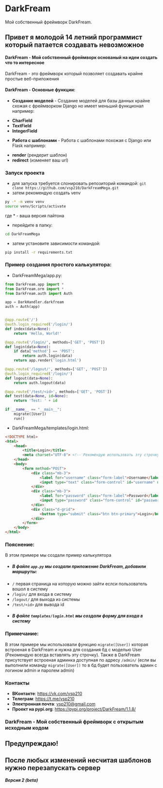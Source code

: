 # DarkFream
Мой собственный фреймворк DarkFream.

## Привет я молодой 14 летний программист который патается создавать невозможное


#### DarkFream - Мой собственный фреймворк основаный на идеи создать что то интересное
DarkFream - это фреймворк который позволяет создавать крайне простые веб-приложения


#### DarkFream - Основные функции:
+ **Создание моделей** - Создание моделей для базы данных крайне схожая с фреймворком Django но имеет меньший функционал например:
- **CharField**
- **TextField**
- **IntegerField**

+ **Работа с шаблонами** - Работа с шаблонами похожая с Django или Flask например:
- **render** (рендерит шаблон)
- **redirect** (изменяет ваш url)

### Запуск проекта

- для запуска требуется слонировать репозиторий командой:
```git clone https://github.com/vsp210/DarkFreamMega.git```
- затем рекомендую создать venv
~~~bash
py -* -m venv venv
source venv/Scripts/activate
~~~
где * - ваша версия пайтона
- перейдите в папку:
~~~bash
cd DarkFreamMega
~~~
- затем установите зависимости командой:
~~~bash
pip install -r requirements.txt
~~~


### Пример создания простого калькулятора:

- DarkFreamMega/app.py:
~~~python
from DarkFream.app import *
from DarkFream.orm import *
from DarkFream.auth import Auth

app = DarkHandler.darkfream
auth = Auth(app)


@app.route('/')
@auth.login_required('/login/')
def index(data=None):
    return 'Hello, World!'

@app.route('/login/', methods=['GET', 'POST'])
def login(data=None):
    if data['method'] == 'POST':
        return auth.login(data)
    return app.render('login.html')

@app.route('/logout/', methods=['GET', 'POST'])
@auth.login_required('/login/')
def logout(data=None):
    return auth.logout(data)

@app.route('/test/<id>', methods=['GET', 'POST'])
def test(data=None, id=None):
    return 'Test: ' + id

if __name__ == "__main__":
    migrate([User])
    run()
~~~

- DarkFreamMega/templates/login.html:
~~~html
<!DOCTYPE html>
<html>
    <head>
        <title>Login</title>
        <meta charset="UTF-8"> <!-- Рекомендую использовать эту строчку для избежания ошибки кодировки -->
    </head>
    <body>
        <form method="POST">
            <div class="mb-3">
                <label for="username" class="form-label">Username</label>
                <input type="text" class="form-control" id="username" name="username" required>
            </div>
            <div class="mb-3">
                <label for="password" class="form-label">Password</label>
                <input type="password" class="form-control" id="password" name="password" required>
            </div>
            <div class="d-grid">
                <button type="submit" class="btn btn-primary">Login</button>
            </div>
        </form>
    </body>
</html>
~~~

### Пояснение:
В этом примере мы создали пример калькулятора
- ##### В файле `app.py` мы создали приложение DarkFream, добавили маршруты:
- `/` первая страница на которую можно зайти еслси пользователь вошол в систему
- `/login/` для входа в систему
- `/logout/` для выхода из системы
- `/test/<id>` для вывода id
- ##### В файле `templates/login.html` мы создали форму для входа в систему


### Примечание:
В этом примере мы использовали функцию `migrate([User])` которая встроеная в DarkFream и нужна для создания бд с моделью User (Рекомендую всегда вставлять эту строчку).
Также в DarkFream присутствует встроеная админка доступная по адресу `/admin/` (если вы выполнили команду `migrate([User])` то в бд будет пользователь админ с логином admin и паролем admin)

### Контакты
- **ВКонтакте**: https://vk.com/vsp210
- **Телеграм**: https://t.me/vsp210
- **Электронная почта**: vsp210@gmail.com
- **Проект на pypi.org**: https://pypi.org/project/DarkFream/1.1.8/

### DarkFream - Мой собственный фреймворк с открытым исходным кодом

## Предупреждаю!
## После любых изменений несчитая шаблонов нужно перезапускать сервер

##### Версия 2 (beta)
